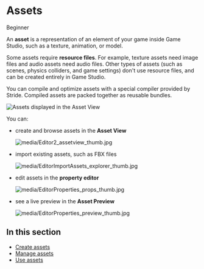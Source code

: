 # Assets

<span class="label label-doc-level">Beginner</span>

An **asset** is a representation of an element of your game inside Game Studio, such as a texture, animation, or model.

Some assets require **resource files**. For example, texture assets need image files and audio assets need audio files. Other types of assets (such as scenes, physics colliders, and game settings) don't use resource files, and can be created entirely in Game Studio.

You can compile and optimize assets with a special compiler provided by Stride. Compiled assets are packed together as reusable bundles.

![Assets displayed in the Asset View](../get-started/media/asset-creation-asset-view-tab-knight.png)

You can: 

* create and browse assets in the **Asset View**

    ![media/Editor2_assetview_thumb.jpg](media/Editor2_assetview_thumb.jpg) 

* import existing assets, such as FBX files

    ![media/EditorImportAssets_explorer_thumb.jpg](media/EditorImportAssets_explorer_thumb.jpg) 

* edit assets in the **property editor**

    ![media/EditorProperties_props_thumb.jpg](media/EditorProperties_props_thumb.jpg) 

* see a live preview in the **Asset Preview**

    ![media/EditorProperties_preview_thumb.jpg](media/EditorProperties_preview_thumb.jpg)

## In this section

* [Create assets](create-assets.md)
* [Manage assets](manage-assets.md)
* [Use assets](use-assets.md)
